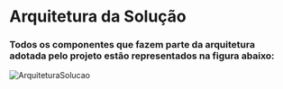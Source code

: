 # Arquitetura da Solução 

### Todos os componentes que fazem parte da arquitetura adotada pelo projeto estão representados na figura abaixo:
![ArquiteturaSolucao](https://user-images.githubusercontent.com/79855405/145764336-9a0657b3-7d2c-4aba-aa91-67c0e50595c4.jpg)

